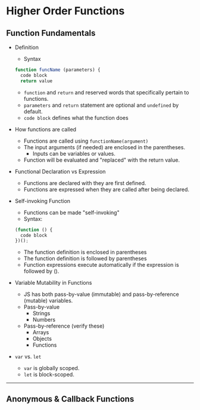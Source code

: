 # Higher Order Functions

## Function Fundamentals

- Definition
  - Syntax
  ```javascript
  function funcName (parameters) {
    code block
    return value
  ```
    - ```function``` and ```return``` and reserved words that specifically pertain to functions.
    - ```parameters``` and ```return``` statement are optional and ```undefined``` by default.
    - ```code block``` defines what the function does

- How functions are called
  - Functions are called using ```functionName(argument)```
  - The input arguments (if needed) are enclosed in the parentheses.
    - Inputs can be variables or values.
  - Function will be evaluated and "replaced" with the return value.
  
- Functional Declaration vs Expression
  - Functions are declared with they are first defined.
  - Functions are expressed when they are called after being declared.

- Self-invoking Function
  - Functions can be made "self-invoking"
  - Syntax:
  ```javascript
  (function () {
    code block
  })();
  ```
    - The function definition is enclosed in parentheses
    - The function definition is followed by parentheses
  - Function expressions execute automatically if the expression is followed by ().
  
- Variable Mutability in Functions
  - JS has both pass-by-value (immutable) and pass-by-reference (mutable) variables.
  - Pass-by-value
    - Strings
    - Numbers
  - Pass-by-reference (verify these)
    - Arrays
    - Objects
    - Functions
    
- ```var``` vs. ```let```
  - ```var``` is globally scoped.
  - ```let``` is block-scoped.
  
---

## Anonymous & Callback Functions

